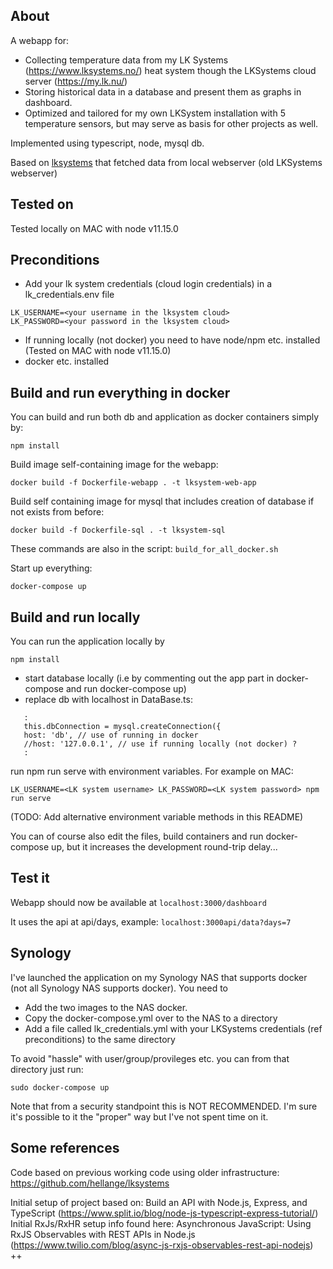 ## About
A webapp for:
- Collecting temperature data from my LK Systems (https://www.lksystems.no/) heat system though the LKSystems cloud server (https://my.lk.nu/)
- Storing historical data in a database and present them as graphs in dashboard.
- Optimized and tailored for my own LKSystem installation with 5 temperature sensors, but may serve as basis for other projects as well.

Implemented using typescript, node, mysql db.

Based on [lksystems](https://github.com/hellange/lksystems) that fetched data from local webserver (old LKSystems webserver)

## Tested on
Tested locally on MAC with node v11.15.0

## Preconditions
- Add your lk system credentials (cloud login credentials) in a lk_credentials.env file

```
LK_USERNAME=<your username in the lksystem cloud>
LK_PASSWORD=<your password in the lksystem cloud>
```
- If running locally (not docker) you need to have node/npm etc. installed (Tested on MAC with node v11.15.0)
- docker etc. installed

## Build and run everything in docker
You can build and run both db and application as docker containers simply by:
```
npm install
```
Build image self-containing image for the webapp:
```
docker build -f Dockerfile-webapp . -t lksystem-web-app
```
Build self containing image for mysql that includes creation of database if not exists from before:
```
docker build -f Dockerfile-sql . -t lksystem-sql
```
These commands are also in the script: 
```build_for_all_docker.sh```

Start up everything:
```
docker-compose up
```

## Build and run locally
You can run the application locally by
```
npm install
```
- start database locally (i.e by commenting out the app part in docker-compose and run docker-compose up)
- replace db with localhost in DataBase.ts:
```
   :
   this.dbConnection = mysql.createConnection({
   host: 'db', // use of running in docker
   //host: '127.0.0.1', // use if running locally (not docker) ?
   :
```

run npm run serve with environment variables. For example on MAC:

```
LK_USERNAME=<LK system username> LK_PASSWORD=<LK system password> npm run serve
```

(TODO: Add alternative environment variable methods in this README)

You can of course also edit the files, build containers and run docker-compose up, but it increases the development round-trip delay...

## Test it
Webapp should now be available at 
```localhost:3000/dashboard```

It uses the api at api/days, example:
```localhost:3000api/data?days=7```

## Synology
I've launched the application on my Synology NAS that supports docker (not all Synology NAS supports docker).
You need to 
- Add the two images to the NAS docker. 
- Copy the docker-compose.yml over to the NAS to a directory
- Add a file called lk_credentials.yml with your LKSystems credentials (ref preconditions) to the same directory

To avoid "hassle" with user/group/provileges etc. you can from that directory just run:
```
sudo docker-compose up
```
Note that from a security standpoint this is NOT RECOMMENDED. I'm sure it's possible to it the "proper" way but I've not spent time on it.


## Some references
Code based on previous working code using older infrastructure:
  https://github.com/hellange/lksystems

Initial setup of project based on:
  Build an API with Node.js, Express, and TypeScript (https://www.split.io/blog/node-js-typescript-express-tutorial/)
Initial RxJs/RxHR setup info found here:
  Asynchronous JavaScript: Using RxJS Observables with REST APIs in Node.js (https://www.twilio.com/blog/async-js-rxjs-observables-rest-api-nodejs)
++

